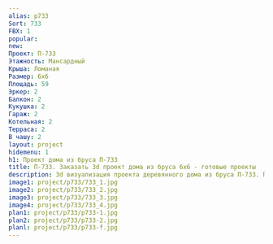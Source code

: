 ```yaml
---
alias: p733
Sort: 733
FBX: 1
popular: 
new: 
Проект: П-733
Этажность: Мансардный
Крыша: Ломаная
Размер: 6х6
Площадь: 59
Эркер: 2
Балкон: 2
Кукушка: 2
Гараж: 2
Котельная: 2
Терраса: 2
В чашу: 2
layout: project
hidemenu: 1
h1: Проект дома из бруса П-733
title: П-733. Заказать 3d проект дома из бруса 6х6 - готовые проекты
description: 3d визуализация проекта деревянного дома из бруса П-733. Площадь 59 м2, размер 6х6. Вы можете внести любые изменения в проект.
image1: project/p733/733_1.jpg
image2: project/p733/733_2.jpg
image3: project/p733/733_3.jpg
image4: project/p733/733_4.jpg
plan1: project/p733/p733-1.jpg
plan2: project/p733/p733-2.jpg
planl: project/p733/p733-f.jpg
---
```

